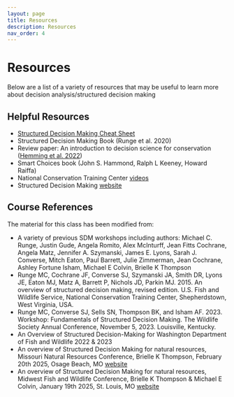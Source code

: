 ```yaml
---
layout: page
title: Resources
description: Resources
nav_order: 4
---
```


# Resources

Below are a list of a variety of resources that may be useful to learn more about decision analysis/structured decision making

## Helpful Resources
- [Structured Decision Making Cheat Sheet](SDMworksheet.pdf)
- Structured Decision Making Book (Runge et al. 2020)
- Review paper: An introduction to decision science for conservation ([Hemming et al. 2022](https://conbio.onlinelibrary.wiley.com/doi/pdfdirect/10.1111/cobi.13868))
- Smart Choices book (John S. Hammond, Ralph L Keeney, Howard Raiffa)
- National Conservation Training Center [videos](https://www.fws.gov/training/ALC3183-an-overview-of-structured-decision-making)
- Structured Decision Making [website](https://www.structureddecisionmaking.org/resources/)

## Course References
The material for this class has been modified from: 
- A variety of previous SDM workshops including authors: Michael C. Runge, Justin Gude, Angela Romito, Alex McInturff, Jean Fitts Cochrane, Angela Matz, Jennifer A. Szymanski, James E. Lyons, Sarah J. Converse, Mitch Eaton, Paul Barrett, Julie Zimmerman, Jean Cochrane, Ashley Fortune Isham, Michael E Colvin, Brielle K Thompson 
- Runge MC, Cochrane JF, Converse SJ, Szymanski JA, Smith DR, Lyons JE, Eaton MJ, Matz A, Barrett P, Nichols JD, Parkin MJ. 2015. An overview of structured decision making, revised edition. U.S. Fish and Wildlife Service, National Conservation Training Center, Shepherdstown, West Virginia, USA. 
- Runge MC, Converse SJ, Sells SN, Thompson BK, and Isham AF. 2023. Workshop:
Fundamentals of Structured Decision Making. The Wildlife Society Annual Conference,
November 5, 2023. Louisville, Kentucky.
- An Overview of Structured Decision-Making for Washington Department of Fish and Wildlife 2022 & 2023
- An overview of Structured Decision Making for natural resources, Missouri Natural Resources Conference, Brielle K Thompson, February 20th 2025, Osage Beach, MO [website](https://briellekthompson.github.io/SDMworkshop_MNRC_2025/)
- An overview of Structured Decision Making for natural resources, Midwest Fish and Wildlife Conference, Brielle K Thompson & Michael E Colvin, January 19th 2025, St. Louis, MO [website](https://briellekthompson.github.io/SDMworkshop_MidwestFW_2025/)